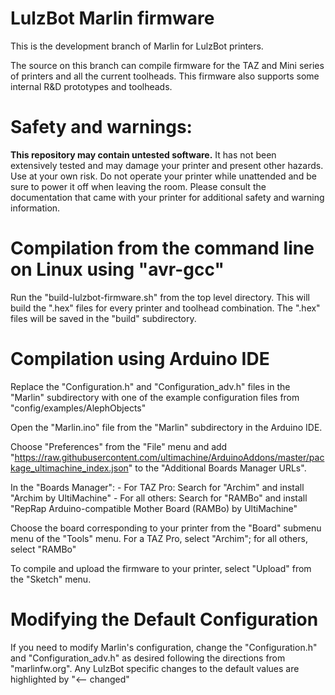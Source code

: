 # LulzBot Marlin firmware

This is the development branch of Marlin for LulzBot printers.

The source on this branch can compile firmware for the TAZ and Mini series of printers and all the current toolheads. This firmware also supports some internal R&D prototypes and toolheads.

# Safety and warnings:

**This repository may contain untested software.** It has not been extensively tested and may damage your printer and present other hazards. Use at your own risk. Do not operate your printer while unattended and be sure to power it off when leaving the room. Please consult the documentation that came with your printer for additional safety and warning information.

# Compilation from the command line on Linux using "avr-gcc"

Run the "build-lulzbot-firmware.sh" from the top level directory. This will build the ".hex" files for every printer and toolhead combination. The ".hex" files will be saved in the "build" subdirectory.

# Compilation using Arduino IDE

Replace the "Configuration.h" and "Configuration_adv.h" files in the "Marlin" subdirectory with one of the example configuration files from "config/examples/AlephObjects"

Open the "Marlin.ino" file from the "Marlin" subdirectory in the Arduino IDE.

Choose "Preferences" from the "File" menu and add "https://raw.githubusercontent.com/ultimachine/ArduinoAddons/master/package_ultimachine_index.json" to the "Additional Boards Manager URLs".

In the "Boards Manager":
    - For TAZ Pro: Search for "Archim" and install "Archim by UltiMachine"
    - For all others: Search for "RAMBo" and install "RepRap Arduino-compatible Mother Board (RAMBo) by UltiMachine"

Choose the board corresponding to your printer from the "Board" submenu menu of the "Tools" menu. For a TAZ Pro, select "Archim"; for all others, select "RAMBo"

To compile and upload the firmware to your printer, select "Upload" from the "Sketch" menu.

# Modifying the Default Configuration

If you need to modify Marlin's configuration, change the "Configuration.h" and "Configuration_adv.h" as desired following the directions from "marlinfw.org". Any LulzBot specific changes to the default values are highlighted by "<-- changed"